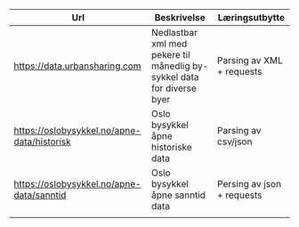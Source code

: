 | Url                                         | Beskrivelse                                                            | Læringsutbytte             |
|---------------------------------------------|------------------------------------------------------------------------|----------------------------|
| https://data.urbansharing.com               | Nedlastbar xml med pekere til månedlig by-sykkel data for diverse byer | Parsing av XML + requests  |
| https://oslobysykkel.no/apne-data/historisk | Oslo bysykkel åpne historiske data                                     | Parsing av csv/json        |
| https://oslobysykkel.no/apne-data/sanntid   | Oslo bysykkel åpne sanntid data                                        | Persing av json + requests |
|                                             |                                                                        |                            |

